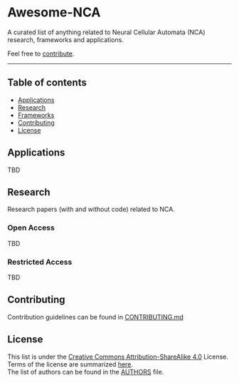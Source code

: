 # Awesome-NCA

A curated list of anything related to Neural Cellular Automata (NCA) research, frameworks and applications.

Feel free to [contribute](#contributing).

--------------------

## Table of contents

- [Applications](#applications)
- [Research](#research)
- [Frameworks](#frameworks)
- [Contributing](#contributing)
- [License](#license)

## Applications

TBD

## Research

Research papers (with and without code) related to NCA.

### Open Access

TBD

### Restricted Access

TBD

## Contributing

Contribution guidelines can be found in [CONTRIBUTING.md](https://github.com/MECLabTUDA/awesome-nca/blob/main/CONTRIBUTING.md)

## License

This list is under the [Creative Commons Attribution-ShareAlike 4.0](https://creativecommons.org/licenses/by-sa/4.0) License.
Terms of the license are summarized [here](https://creativecommons.org/licenses/by-sa/3.0/).  
The list of authors can be found in the [AUTHORS](https://github.com/MECLabTUDA/awesome-nca/blob/main/AUTHORS.md) file.
